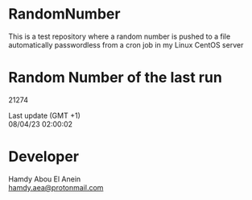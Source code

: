 # RandomNumber    
This is a test repository where a random number is pushed to a file automatically passwordless from a cron job in my Linux CentOS server    
# Random Number of the last run   
21274
      
Last update (GMT +1)    
08/04/23 02:00:02
# Developer    
Hamdy Abou El Anein   
hamdy.aea@protonmail.com
